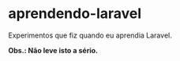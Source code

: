 # aprendendo-laravel

Experimentos que fiz quando eu aprendia Laravel.

**Obs.: Não leve isto a sério.**
